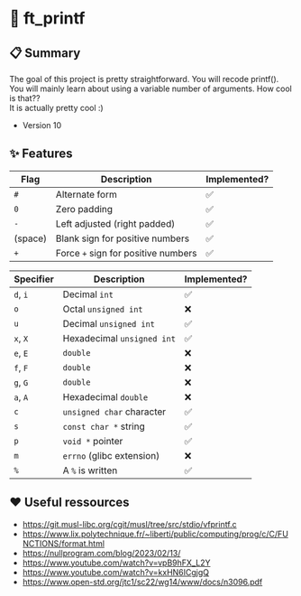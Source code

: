 # :page_facing_up: ft_printf

## :clipboard: Summary

The goal of this project is pretty straightforward. You will recode printf().  
You will mainly learn about using a variable number of arguments. How cool is that??  
It is actually pretty cool :)

- Version 10

## :sparkles: Features

| Flag | Description | Implemented? |
| --- | --- | --- |
| `#` | Alternate form | :white_check_mark: |
| `0` | Zero padding | :white_check_mark: |
| `-` | Left adjusted (right padded) | :white_check_mark: |
| (space) | Blank sign for positive numbers | :white_check_mark: |
| `+` | Force `+` sign for positive numbers | :white_check_mark: |

| Specifier | Description | Implemented? |
| --- | --- | --- |
| `d`, `i` | Decimal `int` | :white_check_mark: |
| `o` | Octal `unsigned int` | :x: |
| `u` | Decimal `unsigned int` | :white_check_mark: |
| `x`, `X` | Hexadecimal `unsigned int` | :white_check_mark: |
| `e`, `E` | `double` | :x: |
| `f`, `F` | `double` | :x: |
| `g`, `G` | `double` | :x: |
| `a`, `A` | Hexadecimal `double` | :x: |
| `c` | `unsigned char` character | :white_check_mark: |
| `s` | `const char *` string | :white_check_mark: |
| `p` | `void *` pointer | :white_check_mark: |
| `m` | `errno` (glibc extension) | :x: |
| `%` | A `%` is written | :white_check_mark: |

## :heart: Useful ressources

- https://git.musl-libc.org/cgit/musl/tree/src/stdio/vfprintf.c
- https://www.lix.polytechnique.fr/~liberti/public/computing/prog/c/C/FUNCTIONS/format.html
- https://nullprogram.com/blog/2023/02/13/
- https://www.youtube.com/watch?v=vpB9hFX_L2Y
- https://www.youtube.com/watch?v=kxHN6ICgjgQ
- https://www.open-std.org/jtc1/sc22/wg14/www/docs/n3096.pdf
